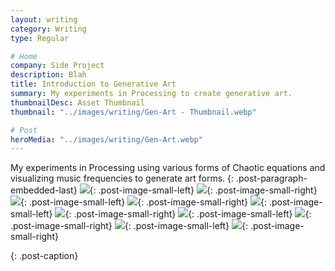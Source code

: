 ```yaml
---
layout: writing
category: Writing
type: Regular

# Home
company: Side Project
description: Blah
title: Introduction to Generative Art
summary: My experiments in Processing to create generative art.
thumbnailDesc: Asset Thumbnail
thumbnail: "../images/writing/Gen-Art - Thumbnail.webp"

# Post
heroMedia: "../images/writing/Gen-Art.webp"
---
```


My experiments in Processing using various forms of Chaotic equations and visualizing music frequencies to generate art forms.
{: .post-paragraph-embedded-last}
<img src="../images/writing/gen-art/gen-art-1.webp">{: .post-image-small-left}
<img src="../images/writing/gen-art/gen-art-2.webp">{: .post-image-small-right}
<img src="../images/writing/gen-art/gen-art-3.webp">{: .post-image-small-left}
<img src="../images/writing/gen-art/gen-art-4.webp">{: .post-image-small-right}
<img src="../images/writing/gen-art/gen-art-5.webp">{: .post-image-small-left}
<img src="../images/writing/gen-art/gen-art-6.webp">{: .post-image-small-right}
<img src="../images/writing/gen-art/gen-art-7.webp">{: .post-image-small-left}
<img src="../images/writing/gen-art/gen-art-8.webp">{: .post-image-small-right}
<img src="../images/writing/gen-art/gen-art-9.webp">{: .post-image-small-left}
<img src="../images/writing/gen-art/gen-art-10.webp">{: .post-image-small-right}

{: .post-caption}


